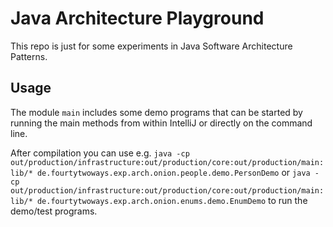 # Java Architecture Playground

This repo is just for some experiments in Java Software Architecture Patterns.

## Usage
The module `main` includes some demo programs that can be started by running
the main methods from within IntelliJ or directly on the command line.

After compilation you can use e.g.
```java -cp out/production/infrastructure:out/production/core:out/production/main:lib/* de.fourtytwoways.exp.arch.onion.people.demo.PersonDemo```
or
```java -cp out/production/infrastructure:out/production/core:out/production/main:lib/* de.fourtytwoways.exp.arch.onion.enums.demo.EnumDemo```
to run the demo/test programs.
